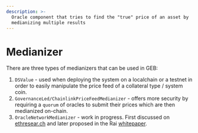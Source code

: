 ```yaml
---
description: >-
  Oracle component that tries to find the "true" price of an asset by
  medianizing multiple results
---
```


# Medianizer

There are three types of medianizers that can be used in GEB:

1. `DSValue` - used when deploying the system on a localchain or a testnet in order to easily manipulate the price feed of a collateral type / system coin.
2. `GovernanceLed/ChainlinkPriceFeedMedianizer` - offers more security by requiring a `quorum` of oracles to submit their prices which are then medianized on-chain.
3. `OracleNetworkMedianizer` - work in progress. First discussed on [ethresear.ch](https://ethresear.ch/t/metacoin-governance-minimized-oracle/7293) and later proposed in the Rai [whitepaper](https://github.com/reflexer-labs/whitepapers/blob/master/rai.pdf).




